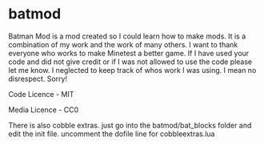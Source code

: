 batmod
======
Batman Mod is a mod created so I could learn how to make mods. It is a combination of my work and the work of
many others. I want to thank everyone who works to make Minetest a better game. 
If I have used your code and did not give credit or if I was not allowed to use the code please let me know.
I neglected to keep track of whos work I was using. I mean no disrespect. Sorry!

Code Licence - MIT

Media Licence - CC0


There is also cobble extras. just go into the batmod/bat_blocks folder and edit the init file. uncomment the dofile line for cobbleextras.lua


